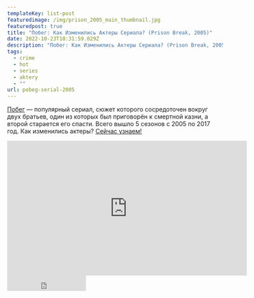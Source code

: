 ```yaml
---
templateKey: list-post
featuredimage: /img/prison_2005_main_thumbnail.jpg
featuredpost: true
title: "Побег: Как Изменились Актеры Сериала? (Prison Break, 2005)"
date: 2022-10-23T10:31:59.029Z
description: "Побег: Как Изменились Актеры Сериала? (Prison Break, 2005)"
tags:
  - crime
  - hot
  - series
  - aktery
  - ""
url: pobeg-serial-2005
---
```

[Побег](https://youtu.be/UCX-SuFFWco) — популярный сериал, cюжет которого сосредоточен вокруг двух братьев, один из которых был приговорён к смертной казни, а второй старается его спасти. Всего вышло 5 сезонов с 2005 по 2017 год. Как изменились актеры? [Сейчас узнаем!](https://youtu.be/UCX-SuFFWco)

<div class="video-container"><iframe width="560" height="315" src="https://www.youtube.com/embed/UCX-SuFFWco" title="YouTube video player" frameborder="0" allow="accelerometer; autoplay; clipboard-write; encrypted-media; gyroscope; picture-in-picture" allowfullscreen></iframe></div>

<iframe src="https://yoomoney.ru/quickpay/button-widget?targets=%D0%9F%D0%BE%D0%B4%D0%B4%D0%B5%D1%80%D0%B6%D0%B0%D1%82%D1%8C%20%D0%B0%D0%B2%D1%82%D0%BE%D1%80%D0%B0!&default-sum=100&button-text=13&yoomoney-payment-type=on&button-size=m&button-color=black&successURL=https%3A%2F%2Fkinogeroi.com%2F&quickpay=small&account=410012994125382&" width="184" height="36" frameborder="0" allowtransparency="true" scrolling="no"></iframe>